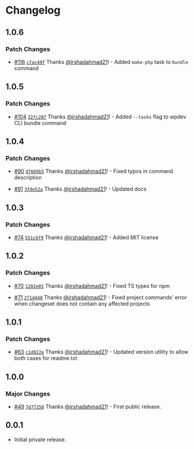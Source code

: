 # Changelog

## 1.0.6

### Patch Changes

- [#116](https://github.com/wpsocio/wp-projects/pull/116) [`cfac49f`](https://github.com/wpsocio/wp-projects/commit/cfac49f19a2c8783782ba2d4229d5bf2a742ba11) Thanks [@irshadahmad21](https://github.com/irshadahmad21)! - Added `make-php` task to `bundle` command

## 1.0.5

### Patch Changes

- [#104](https://github.com/wpsocio/wp-projects/pull/104) [`32fc287`](https://github.com/wpsocio/wp-projects/commit/32fc2877376a7b4374ff315f210f9b3466b8ffac) Thanks [@irshadahmad21](https://github.com/irshadahmad21)! - Added `--tasks` flag to wpdev CLI bundle command

## 1.0.4

### Patch Changes

- [#90](https://github.com/wpsocio/wp-projects/pull/90) [`d7689b5`](https://github.com/wpsocio/wp-projects/commit/d7689b56e9b1b95f437b0b45066bb91a3c4f0f7e) Thanks [@irshadahmad21](https://github.com/irshadahmad21)! - Fixed typos in command description

- [#91](https://github.com/wpsocio/wp-projects/pull/91) [`3fde52a`](https://github.com/wpsocio/wp-projects/commit/3fde52a8492bf2f1970ebcb1ff5da3509220ad19) Thanks [@irshadahmad21](https://github.com/irshadahmad21)! - Updated docs

## 1.0.3

### Patch Changes

- [#74](https://github.com/wpsocio/wp-projects/pull/74) [`551c6f9`](https://github.com/wpsocio/wp-projects/commit/551c6f955ff213fd5330746afdbd826e582cffa6) Thanks [@irshadahmad21](https://github.com/irshadahmad21)! - Added MIT license

## 1.0.2

### Patch Changes

- [#70](https://github.com/wpsocio/wp-projects/pull/70) [`1202e03`](https://github.com/wpsocio/wp-projects/commit/1202e03417f3012933cbb6ca5ea97d2926be69a8) Thanks [@irshadahmad21](https://github.com/irshadahmad21)! - Fixed TS types for npm

- [#71](https://github.com/wpsocio/wp-projects/pull/71) [`2f1d448`](https://github.com/wpsocio/wp-projects/commit/2f1d448e3f3bf9f1968088e70d1233c7ff673515) Thanks [@irshadahmad21](https://github.com/irshadahmad21)! - Fixed project commands' error when changeset does not contain any affected projects

## 1.0.1

### Patch Changes

- [#63](https://github.com/wpsocio/wp-projects/pull/63) [`c1d022e`](https://github.com/wpsocio/wp-projects/commit/c1d022eefc2341bfd5cd6b9dcfe56641f0f5a874) Thanks [@irshadahmad21](https://github.com/irshadahmad21)! - Updated version utility to allow both cases for readme.txt

## 1.0.0

### Major Changes

- [#49](https://github.com/wpsocio/wp-projects/pull/49) [`7d77150`](https://github.com/wpsocio/wp-projects/commit/7d771509c28c42b4d3e87491bbf2fd6b7ae4e8af) Thanks [@irshadahmad21](https://github.com/irshadahmad21)! - First public release.

## 0.0.1

- Initial private release.
